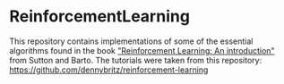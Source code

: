 # ReinforcementLearning


This repository contains implementations of some of the essential algorithms found in the book ["Reinforcement Learning: An introduction"](https://webdocs.cs.ualberta.ca/~sutton/book/bookdraft2016sep.pdf) from Sutton and Barto. The tutorials were taken from this repository: https://github.com/dennybritz/reinforcement-learning
